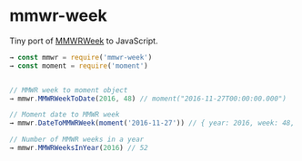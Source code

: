 # mmwr-week

Tiny port of [MMWRWeek](https://github.com/jarad/MMWRweek) to JavaScript.

```js
→ const mmwr = require('mmwr-week')
→ const moment = require('moment')


// MMWR week to moment object
→ mmwr.MMWRWeekToDate(2016, 48) // moment("2016-11-27T00:00:00.000") 

// Moment date to MMWR week
→ mmwr.DateToMMWRWeek(moment('2016-11-27')) // { year: 2016, week: 48, day: 0 }

// Number of MMWR weeks in a year
→ mmwr.MMWRWeeksInYear(2016) // 52
```
